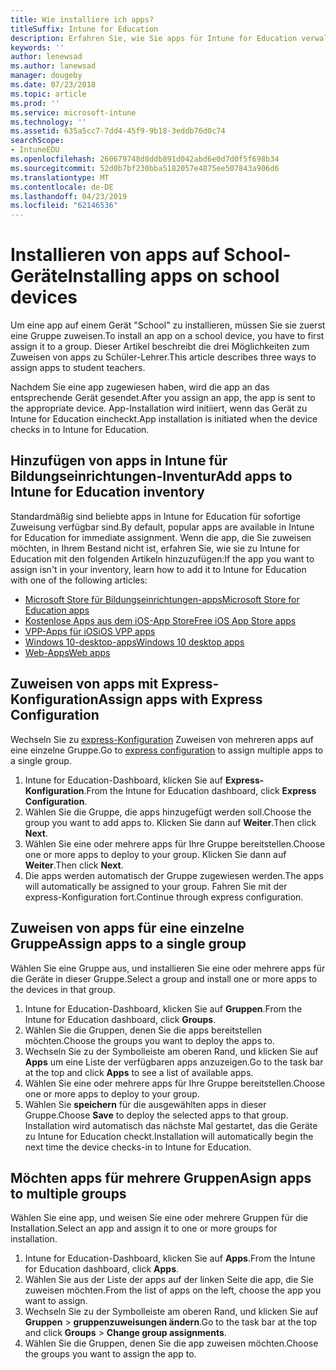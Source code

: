 ```yaml
---
title: Wie installiere ich apps?
titleSuffix: Intune for Education
description: Erfahren Sie, wie Sie apps für Intune for Education verwalten.
keywords: ''
author: lenewsad
ms.author: lanewsad
manager: dougeby
ms.date: 07/23/2018
ms.topic: article
ms.prod: ''
ms.service: microsoft-intune
ms.technology: ''
ms.assetid: 635a5cc7-7dd4-45f9-9b18-3eddb76d0c74
searchScope:
- IntuneEDU
ms.openlocfilehash: 260679748d8ddb891d042abd6e0d7d0f5f698b34
ms.sourcegitcommit: 52d0b7bf230bba5182057e4875ee507843a906d6
ms.translationtype: MT
ms.contentlocale: de-DE
ms.lasthandoff: 04/23/2019
ms.locfileid: "62146536"
---
```

# <a name="installing-apps-on-school-devices"></a><span data-ttu-id="4fb43-103">Installieren von apps auf School-Geräte</span><span class="sxs-lookup"><span data-stu-id="4fb43-103">Installing apps on school devices</span></span>

<span data-ttu-id="4fb43-104">Um eine app auf einem Gerät "School" zu installieren, müssen Sie sie zuerst eine Gruppe zuweisen.</span><span class="sxs-lookup"><span data-stu-id="4fb43-104">To install an app on a school device, you have to first assign it to a group.</span></span> <span data-ttu-id="4fb43-105">Dieser Artikel beschreibt die drei Möglichkeiten zum Zuweisen von apps zu Schüler-Lehrer.</span><span class="sxs-lookup"><span data-stu-id="4fb43-105">This article describes three ways to assign apps to student teachers.</span></span>  

<span data-ttu-id="4fb43-106">Nachdem Sie eine app zugewiesen haben, wird die app an das entsprechende Gerät gesendet.</span><span class="sxs-lookup"><span data-stu-id="4fb43-106">After you assign an app, the app is sent to the appropriate device.</span></span> <span data-ttu-id="4fb43-107">App-Installation wird initiiert, wenn das Gerät zu Intune for Education eincheckt.</span><span class="sxs-lookup"><span data-stu-id="4fb43-107">App installation is initiated when the device checks in to Intune for Education.</span></span> 

## <a name="add-apps-to-intune-for-education-inventory"></a><span data-ttu-id="4fb43-108">Hinzufügen von apps in Intune für Bildungseinrichtungen-Inventur</span><span class="sxs-lookup"><span data-stu-id="4fb43-108">Add apps to Intune for Education inventory</span></span>
<span data-ttu-id="4fb43-109">Standardmäßig sind beliebte apps in Intune for Education für sofortige Zuweisung verfügbar sind.</span><span class="sxs-lookup"><span data-stu-id="4fb43-109">By default, popular apps are available in Intune for Education for immediate assignment.</span></span> <span data-ttu-id="4fb43-110">Wenn die app, die Sie zuweisen möchten, in Ihrem Bestand nicht ist, erfahren Sie, wie sie zu Intune for Education mit den folgenden Artikeln hinzuzufügen:</span><span class="sxs-lookup"><span data-stu-id="4fb43-110">If the app you want to assign isn't in your inventory, learn how to add it to Intune for Education with one of the following articles:</span></span>
* [<span data-ttu-id="4fb43-111">Microsoft Store für Bildungseinrichtungen-apps</span><span class="sxs-lookup"><span data-stu-id="4fb43-111">Microsoft Store for Education apps</span></span>](acquire-store-apps.md)
* [<span data-ttu-id="4fb43-112">Kostenlose Apps aus dem iOS-App Store</span><span class="sxs-lookup"><span data-stu-id="4fb43-112">Free iOS App Store apps</span></span>](add-apps-ios.md)
* [<span data-ttu-id="4fb43-113">VPP-Apps für iOS</span><span class="sxs-lookup"><span data-stu-id="4fb43-113">iOS VPP apps</span></span>](add-vpp-apps-ios.md)
* [<span data-ttu-id="4fb43-114">Windows 10-desktop-apps</span><span class="sxs-lookup"><span data-stu-id="4fb43-114">Windows 10 desktop apps</span></span>](add-desktop-apps-edu.md)
* [<span data-ttu-id="4fb43-115">Web-Apps</span><span class="sxs-lookup"><span data-stu-id="4fb43-115">Web apps</span></span>](add-web-apps-edu.md)  

## <a name="assign-apps-with-express-configuration"></a><span data-ttu-id="4fb43-116">Zuweisen von apps mit Express-Konfiguration</span><span class="sxs-lookup"><span data-stu-id="4fb43-116">Assign apps with Express Configuration</span></span>
<span data-ttu-id="4fb43-117">Wechseln Sie zu [express-Konfiguration](Express-configuration-intune-edu.md) Zuweisen von mehreren apps auf eine einzelne Gruppe.</span><span class="sxs-lookup"><span data-stu-id="4fb43-117">Go to [express configuration](Express-configuration-intune-edu.md) to assign multiple apps to a single group.</span></span> 

1. <span data-ttu-id="4fb43-118">Intune for Education-Dashboard, klicken Sie auf **Express-Konfiguration**.</span><span class="sxs-lookup"><span data-stu-id="4fb43-118">From the Intune for Education dashboard, click **Express Configuration**.</span></span>  
2. <span data-ttu-id="4fb43-119">Wählen Sie die Gruppe, die apps hinzugefügt werden soll.</span><span class="sxs-lookup"><span data-stu-id="4fb43-119">Choose the group you want to add apps to.</span></span> <span data-ttu-id="4fb43-120">Klicken Sie dann auf **Weiter**.</span><span class="sxs-lookup"><span data-stu-id="4fb43-120">Then click **Next**.</span></span>
3. <span data-ttu-id="4fb43-121">Wählen Sie eine oder mehrere apps für Ihre Gruppe bereitstellen.</span><span class="sxs-lookup"><span data-stu-id="4fb43-121">Choose one or more apps to deploy to your group.</span></span> <span data-ttu-id="4fb43-122">Klicken Sie dann auf **Weiter**.</span><span class="sxs-lookup"><span data-stu-id="4fb43-122">Then click **Next**.</span></span> 
4. <span data-ttu-id="4fb43-123">Die apps werden automatisch der Gruppe zugewiesen werden.</span><span class="sxs-lookup"><span data-stu-id="4fb43-123">The apps will automatically be assigned to your group.</span></span> <span data-ttu-id="4fb43-124">Fahren Sie mit der express-Konfiguration fort.</span><span class="sxs-lookup"><span data-stu-id="4fb43-124">Continue through express configuration.</span></span>

##  <a name="assign-apps-to-a-single-group"></a><span data-ttu-id="4fb43-125">Zuweisen von apps für eine einzelne Gruppe</span><span class="sxs-lookup"><span data-stu-id="4fb43-125">Assign apps to a single group</span></span>
<span data-ttu-id="4fb43-126">Wählen Sie eine Gruppe aus, und installieren Sie eine oder mehrere apps für die Geräte in dieser Gruppe.</span><span class="sxs-lookup"><span data-stu-id="4fb43-126">Select a group and install one or more apps to the devices in that group.</span></span>

1. <span data-ttu-id="4fb43-127">Intune for Education-Dashboard, klicken Sie auf **Gruppen**.</span><span class="sxs-lookup"><span data-stu-id="4fb43-127">From the Intune for Education dashboard, click **Groups**.</span></span>
2. <span data-ttu-id="4fb43-128">Wählen Sie die Gruppen, denen Sie die apps bereitstellen möchten.</span><span class="sxs-lookup"><span data-stu-id="4fb43-128">Choose the groups you want to deploy the apps to.</span></span>
3. <span data-ttu-id="4fb43-129">Wechseln Sie zu der Symbolleiste am oberen Rand, und klicken Sie auf **Apps** um eine Liste der verfügbaren apps anzuzeigen.</span><span class="sxs-lookup"><span data-stu-id="4fb43-129">Go to the task bar at the top and click **Apps** to see a list of available apps.</span></span>  
4. <span data-ttu-id="4fb43-130">Wählen Sie eine oder mehrere apps für Ihre Gruppe bereitstellen.</span><span class="sxs-lookup"><span data-stu-id="4fb43-130">Choose one or more apps to deploy to your group.</span></span> 
5. <span data-ttu-id="4fb43-131">Wählen Sie **speichern** für die ausgewählten apps in dieser Gruppe.</span><span class="sxs-lookup"><span data-stu-id="4fb43-131">Choose **Save** to deploy the selected apps to that group.</span></span> <span data-ttu-id="4fb43-132">Installation wird automatisch das nächste Mal gestartet, das die Geräte zu Intune for Education checkt.</span><span class="sxs-lookup"><span data-stu-id="4fb43-132">Installation will automatically begin the next time the device checks-in to Intune for Education.</span></span>  

## <a name="asign-apps-to-multiple-groups"></a><span data-ttu-id="4fb43-133">Möchten apps für mehrere Gruppen</span><span class="sxs-lookup"><span data-stu-id="4fb43-133">Asign apps to multiple groups</span></span>
<span data-ttu-id="4fb43-134">Wählen Sie eine app, und weisen Sie eine oder mehrere Gruppen für die Installation.</span><span class="sxs-lookup"><span data-stu-id="4fb43-134">Select an app and assign it to one or more groups for installation.</span></span>

1. <span data-ttu-id="4fb43-135">Intune for Education-Dashboard, klicken Sie auf **Apps**.</span><span class="sxs-lookup"><span data-stu-id="4fb43-135">From the Intune for Education dashboard, click **Apps**.</span></span>
2. <span data-ttu-id="4fb43-136">Wählen Sie aus der Liste der apps auf der linken Seite die app, die Sie zuweisen möchten.</span><span class="sxs-lookup"><span data-stu-id="4fb43-136">From the list of apps on the left, choose the app you want to assign.</span></span>
3. <span data-ttu-id="4fb43-137">Wechseln Sie zu der Symbolleiste am oberen Rand, und klicken Sie auf **Gruppen** > **gruppenzuweisungen ändern**.</span><span class="sxs-lookup"><span data-stu-id="4fb43-137">Go to the task bar at the top and click **Groups** > **Change group assignments**.</span></span> 
4. <span data-ttu-id="4fb43-138">Wählen Sie die Gruppen, denen Sie die app zuweisen möchten.</span><span class="sxs-lookup"><span data-stu-id="4fb43-138">Choose the groups you want to assign the app to.</span></span>  
